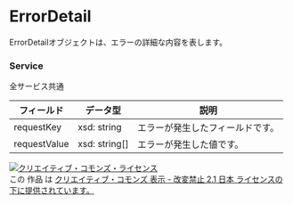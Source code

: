 # ErrorDetail
ErrorDetailオブジェクトは、エラーの詳細な内容を表します。
### Service
全サービス共通

| フィールド | データ型 | 説明 | 
|---|---|---|
| requestKey| xsd: string| エラーが発生したフィールドです。 |
| requestValue| xsd: string[]| エラーが発生した値です。 |
<a rel="license" href="http://creativecommons.org/licenses/by-nd/2.1/jp/"><img alt="クリエイティブ・コモンズ・ライセンス" style="border-width:0" src="https://i.creativecommons.org/l/by-nd/2.1/jp/88x31.png" /></a><br />この 作品 は <a rel="license" href="http://creativecommons.org/licenses/by-nd/2.1/jp/">クリエイティブ・コモンズ 表示 - 改変禁止 2.1 日本 ライセンスの下に提供されています。</a>

